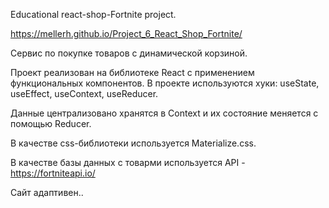 Educational react-shop-Fortnite project.

https://mellerh.github.io/Project_6_React_Shop_Fortnite/

Сервис по покупке товаров с динамической корзиной.

Проект реализован на библиотеке React c применением функциональных компонентов.
В проекте используются хуки: useState, useEffect, useContext, useReducer.

Данные централизовано хранятся в Context и их состояние меняется с помощью Reducer.

В качестве css-библиотеки используется Materialize.css.

В качестве базы данных с товарми используется API - https://fortniteapi.io/

Сайт адаптивен..
